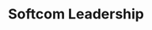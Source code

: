 ---
layout: leadership-all
permalink: /about/leadership/
title: Softcom Leadership
headline: Softcom Leadership
copy: Our leadership set our agenda and define how we work as an organization.
featured_image: https://res.cloudinary.com/softcomux/image/upload/v1533651805/sfc/headers/leadership-header.jpg
image_description: Black and white collage of business executives
---